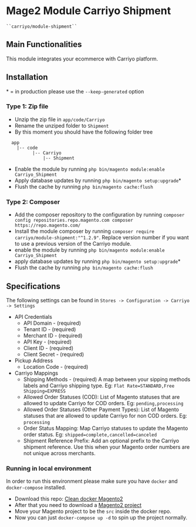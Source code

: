 # Mage2 Module Carriyo Shipment

    ``carriyo/module-shipment``

## Main Functionalities
This module integrates your ecommerce with Carriyo platform.

## Installation
\* = in production please use the `--keep-generated` option

### Type 1: Zip file

 - Unzip the zip file in `app/code/Carriyo`
 - Rename the unziped folder to `Shipment`
 - By this moment you should have the following folder tree
 ```
   app
     |-- code
           |-- Carriyo
	           |-- Shipment
 ```
 - Enable the module by running `php bin/magento module:enable Carriyo_Shipment`
 - Apply database updates by running `php bin/magento setup:upgrade`\*
 - Flush the cache by running `php bin/magento cache:flush`

### Type 2: Composer

 - Add the composer repository to the configuration by running `composer config repositories.repo.magento.com composer https://repo.magento.com/`
 - Install the module composer by running `composer require carriyo/module-shipment:"^1.2.9"`. Replace version number if you want to use a previous version of the Carriyo module.
 - enable the module by running `php bin/magento module:enable Carriyo_Shipment`
 - apply database updates by running `php bin/magento setup:upgrade`\*
 - Flush the cache by running `php bin/magento cache:flush`

## Specifications

The following settings can be found in
`Stores -> Configuration -> Carriyo -> Settings`

- API Credentials
  - API Domain - (required)
  - Tenant ID - (required)
  - Merchant ID - (required)
  - API Key - (required)
  - Client ID - (required)
  - Client Secret - (required)
- Pickup Address
  - Location Code - (required)
- Carriyo Mappings
  - Shipping Methods - (required) A map between your sipping methods labels and Carriyo shipping type. Eg: `Flat Rate=STANDARD,Free Shipping=EXPRESS`
  - Allowed Order Statuses (COD): List of Magento statuses that are allowed to update Carriyo for COD orders. Eg: `pending,processing`
  - Allowed Order Statuses (Other Payment Types): List of Magento statuses that are allowed to update Carriyo for non COD orders. Eg: `processing`
  - Order Status Mapping: Map Carriyo statuses to update the Magento order status. Eg: `shipped=complete,cancelled=canceled`
  - Shipment Reference Prefix: Add an optional prefix to the Carriyo shipment reference. Use this when your Magento order numbers are not unique across merchants.

### Running in local environment
In order to run this environment please make sure you have `docker` and `docker-compose` installed.

 - Download this repo: [Clean docker Magento2](https://github.com/clean-docker/Magento2)
 - After that you need to download a [Magento2 project](https://magento.com/tech-resources/download)
 - Move your Magento project to be the `src` inside the docker repo.
 - Now you can just `docker-compose up -d` to spin up the project normally.
